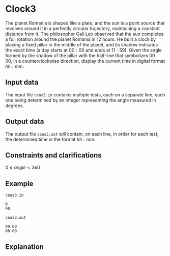 # Clock3

The planet Romania is shaped like a plate, and the sun is a point source that revolves around it in a perfectly circular trajectory, maintaining a constant distance from it. The philosopher Gali Leo observed that the sun completes a full rotation around the planet Romania in $12$ hours. He built a clock by placing a fixed pillar in the middle of the planet, and its shadow indicates the exact time (a day starts at $00:00$ and ends at $11:59$). Given the angle formed by the shadow of the pillar with the half-line that symbolizes $09:00$, in a counterclockwise direction, display the current time in digital format $hh:mm$. 

## Input data

The input file `ceas3.in` contains multiple tests, each on a separate line, each one being determined by an integer representing the angle measured in degrees.

## Output data

The output file `ceas3.out` will contain, on each line, in order for each test, the determined time in the format $hh:mm$. 

## Constraints and clarifications

$0 \leq angle < 360$

## Example

`ceas3.in` 
``` 
0 
90 
```

`ceas3.out`
``` 
09:00 
00:00 
```

## Explanation